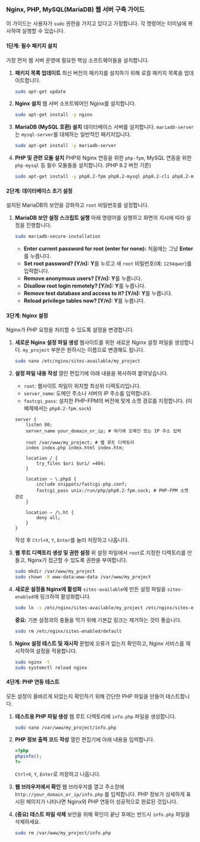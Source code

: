 ### **Nginx, PHP, MySQL(MariaDB) 웹 서버 구축 가이드**

이 가이드는 사용자가 `sudo` 권한을 가지고 있다고 가정합니다. 각 명령어는 터미널에 복사하여 실행할 수 있습니다.

#### **1단계: 필수 패키지 설치**

가장 먼저 웹 서버 운영에 필요한 핵심 소프트웨어들을 설치합니다.

1.  **패키지 목록 업데이트**
    최신 버전의 패키지를 설치하기 위해 로컬 패키지 목록을 업데이트합니다.
    ```bash
    sudo apt-get update
    ```

2.  **Nginx 설치**
    웹 서버 소프트웨어인 Nginx를 설치합니다.
    ```bash
    sudo apt-get install -y nginx
    ```

3.  **MariaDB (MySQL 호환) 설치**
    데이터베이스 서버를 설치합니다. `mariadb-server`는 `mysql-server`를 대체하는 일반적인 패키지입니다.
    ```bash
    sudo apt-get install -y mariadb-server
    ```

4.  **PHP 및 관련 모듈 설치**
    PHP와 Nginx 연동을 위한 `php-fpm`, MySQL 연동을 위한 `php-mysql` 등 필수 모듈들을 설치합니다. (PHP 8.2 버전 기준)
    ```bash
    sudo apt-get install -y php8.2-fpm php8.2-mysql php8.2-cli php8.2-mbstring php8.2-xml php8.2-curl
    ```

#### **2단계: 데이터베이스 초기 설정**

설치된 MariaDB의 보안을 강화하고 `root` 비밀번호를 설정합니다.

1.  **MariaDB 보안 설정 스크립트 실행**
    아래 명령어를 실행하고 화면의 지시에 따라 설정을 진행합니다.
    ```bash
    sudo mariadb-secure-installation
    ```
    *   **Enter current password for root (enter for none):** 처음에는 그냥 **Enter**를 누릅니다.
    *   **Set root password? [Y/n]:** **Y**를 누르고 새 `root` 비밀번호(예: `1234qwer`)를 입력합니다.
    *   **Remove anonymous users? [Y/n]:** **Y**를 누릅니다.
    *   **Disallow root login remotely? [Y/n]:** **Y**를 누릅니다.
    *   **Remove test database and access to it? [Y/n]:** **Y**를 누릅니다.
    *   **Reload privilege tables now? [Y/n]:** **Y**를 누릅니다.

#### **3단계: Nginx 설정**

Nginx가 PHP 요청을 처리할 수 있도록 설정을 변경합니다.

1.  **새로운 Nginx 설정 파일 생성**
    웹사이트를 위한 새로운 Nginx 설정 파일을 생성합니다. `my_project` 부분은 원하시는 이름으로 변경해도 됩니다.
    ```bash
    sudo nano /etc/nginx/sites-available/my_project
    ```

2.  **설정 파일 내용 작성**
    열린 편집기에 아래 내용을 복사하여 붙여넣습니다.
    *   `root`: 웹사이트 파일이 위치할 최상위 디렉토리입니다.
    *   `server_name`: 도메인 주소나 서버의 IP 주소를 입력합니다.
    *   `fastcgi_pass`: 설치한 PHP-FPM의 버전에 맞게 소켓 경로를 지정합니다. (이 예제에서는 `php8.2-fpm.sock`)

    ```nginx
    server {
        listen 80;
        server_name your_domain_or_ip; # 여기에 도메인 또는 IP 주소 입력

        root /var/www/my_project; # 웹 루트 디렉토리
        index index.php index.html index.htm;

        location / {
            try_files $uri $uri/ =404;
        }

        location ~ \.php$ {
            include snippets/fastcgi-php.conf;
            fastcgi_pass unix:/run/php/php8.2-fpm.sock; # PHP-FPM 소켓 경로
        }

        location ~ /\.ht {
            deny all;
        }
    }
    ```
    작성 후 `Ctrl+X`, `Y`, `Enter`를 눌러 저장하고 나옵니다.

3.  **웹 루트 디렉토리 생성 및 권한 설정**
    위 설정 파일에서 `root`로 지정한 디렉토리를 만들고, Nginx가 접근할 수 있도록 권한을 부여합니다.
    ```bash
    sudo mkdir /var/www/my_project
    sudo chown -R www-data:www-data /var/www/my_project
    ```

4.  **새로운 설정을 Nginx에 활성화**
    `sites-available`에 만든 설정 파일을 `sites-enabled`에 링크하여 활성화합니다.
    ```bash
    sudo ln -s /etc/nginx/sites-available/my_project /etc/nginx/sites-enabled/
    ```
    **중요:** 기본 설정과의 충돌을 막기 위해 기본값 링크는 제거하는 것이 좋습니다.
    ```bash
    sudo rm /etc/nginx/sites-enabled/default
    ```

5.  **Nginx 설정 테스트 및 재시작**
    문법에 오류가 없는지 확인하고, Nginx 서비스를 재시작하여 설정을 적용합니다.
    ```bash
    sudo nginx -t
    sudo systemctl reload nginx
    ```

#### **4단계: PHP 연동 테스트**

모든 설정이 올바르게 되었는지 확인하기 위해 간단한 PHP 파일을 만들어 테스트합니다.

1.  **테스트용 PHP 파일 생성**
    웹 루트 디렉토리에 `info.php` 파일을 생성합니다.
    ```bash
    sudo nano /var/www/my_project/info.php
    ```

2.  **PHP 정보 출력 코드 작성**
    열린 편집기에 아래 내용을 입력합니다.
    ```php
    <?php
    phpinfo();
    ?>
    ```
    `Ctrl+X`, `Y`, `Enter`로 저장하고 나옵니다.

3.  **웹 브라우저에서 확인**
    웹 브라우저를 열고 주소창에 `http://your_domain_or_ip/info.php` 를 입력합니다.
    PHP 정보가 상세하게 표시된 페이지가 나타나면 Nginx와 PHP 연동이 성공적으로 완료된 것입니다.

4.  **(중요) 테스트 파일 삭제**
    보안을 위해 확인이 끝난 후에는 반드시 `info.php` 파일을 삭제하세요.
    ```bash
    sudo rm /var/www/my_project/info.php
    ```
